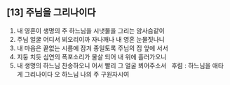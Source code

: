 ## [13] 주님을 그리나이다

1) 내 영혼이 생명의 주 하느님을 시냇물을 그리는 암사슴같이   
2) 주님 얼굴 어디서 뵈오리이까 자나깨나 내 영혼 눈물짓나니  
3) 내 마음은 끝없는 시름에 잠겨 종일토록 주님의 집 앞에 서서  
4) 지둥 치듯 심연의 폭포소리가 물살 되어 내 위에 흘러가오니   
5) 내 생명의 하느님 찬송하오니 어서 빨리 그 얼굴 뵈어주소서  
후렴 : 하느님을 애타게 그리나이다 오 하느님 나의 주 구원자시여
